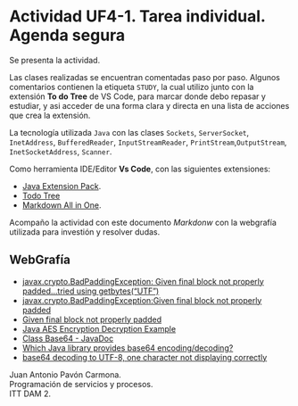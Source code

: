 # Actividad UF4-1. Tarea individual. Agenda segura
Se presenta la actividad.

Las clases realizadas se encuentran comentadas paso por paso. Algunos comentarios contienen la etiqueta `STUDY`, la cual utilizo junto con la extensión **To do Tree** de VS Code, para marcar donde debo repasar y estudiar, y asi acceder de una forma clara y directa en una lista de acciones que crea la extensión.

La tecnología utilizada `Java` con las clases `Sockets`,  `ServerSocket`, `InetAddress`, `BufferedReader`, `InputStreamReader`, `PrintStream`,`OutputStream`, `InetSocketAddress`, `Scanner`.

Como herramienta IDE/Editor **Vs Code**, con las siguientes extensiones:
- [Java Extension Pack](https://marketplace.visualstudio.com/items?itemName=vscjava.vscode-java-pack).
- [Todo Tree](https://marketplace.visualstudio.com/items?itemName=Gruntfuggly.todo-tree)
- [Markdown All in One](https://marketplace.visualstudio.com/items?itemName=yzhang.markdown-all-in-one).

Acompaño la actividad con este documento *Markdonw* con la webgrafía utilizada para investión y resolver dudas.

## WebGrafía
- [javax.crypto.BadPaddingException: Given final block not properly padded…tried using getbytes(“UTF”)](https://stackoverflow.com/questions/35853757/javax-crypto-badpaddingexception-given-final-block-not-properly-padded-tried)
- [javax.crypto.BadPaddingException:Given final block not properly padded](https://stackoverflow.com/questions/10427205/javax-crypto-badpaddingexceptiongiven-final-block-not-properly-padded)
- [Given final block not properly padded](https://stackoverflow.com/questions/8049872/given-final-block-not-properly-padded)
- [Java AES Encryption Decryption Example](https://howtodoinjava.com/security/java-aes-encryption-example/)
- [Class Base64 - JavaDoc](https://docs.oracle.com/javase/8/docs/api/java/util/Base64.html)
- [Which Java library provides base64 encoding/decoding?](https://stackoverflow.com/questions/14413169/which-java-library-provides-base64-encoding-decoding)
- [base64 decoding to UTF-8, one character not displaying correctly](https://stackoverflow.com/questions/33328694/base64-decoding-to-utf-8-one-character-not-displaying-correctly)
 

Juan Antonio Pavón Carmona.  
Programación de servicios y procesos.  
ITT DAM 2.
